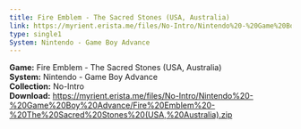 ```yaml
---
title: Fire Emblem - The Sacred Stones (USA, Australia)
link: https://myrient.erista.me/files/No-Intro/Nintendo%20-%20Game%20Boy%20Advance/Fire%20Emblem%20-%20The%20Sacred%20Stones%20(USA,%20Australia).zip
type: single1
System: Nintendo - Game Boy Advance
---
```

<b>Game:</b> Fire Emblem - The Sacred Stones (USA, Australia)<br>
<b>System:</b> Nintendo - Game Boy Advance<br>
<b>Collection:</b> No-Intro<br>
<b>Download:</b> https://myrient.erista.me/files/No-Intro/Nintendo%20-%20Game%20Boy%20Advance/Fire%20Emblem%20-%20The%20Sacred%20Stones%20(USA,%20Australia).zip
